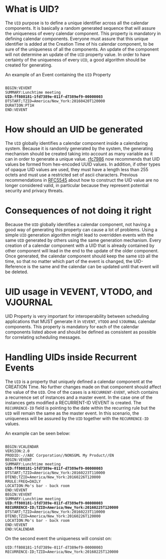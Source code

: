 # What is UID?
The `UID` purpose is to define a unique identifier across all the calendar components. 
It is basically a random generated sequence that will assure the uniqueness of every calendar component.
This property is mandatory in defining calendar components. 
Everyone  must assure that this unique identifier is added at the Creation Time of his calendar component, to be sure of the uniqueness of all the components.
An update of the component will not determine an update of the `UID` property value.
In order to have certainty of the uniqueness of every `UID`, a good algorithm should be created for generating.

An example of an Event containing the `UID` Property
<pre><code>
BEGIN:VEVENT
SUMMARY:Lunchtime meeting
<strong>UID:ff808181-1fd7389e-011f-d7389ef9-00000003</strong>
DTSTART;TZID=America/New_York:20160420T120000
DURATION:PT1H
END:VEVENT
</code></pre>

# How should an UID be generated
The `UID` globally identifies a calendar component inside a calendaring system.
Because it is randomly generated by the system, the generating mechanism should be created taking into account as many variable as it can in order to generate a unique value.
[rfc7986](https://tools.ietf.org/html/rfc7986) now recommends that UID values be formed from hex-encoded UUID values.
In addition, if other types of opaque UID values are used, they must have a length less than 255 octets and must use a restricted set of ascii characters.
Previous recommendations in [RFC5545](https://tools.ietf.org/html/rfc5545) about how to construct the UID value are no longer considered valid, in particular because they represent potential security and privacy threats.

# Consequences of not doing it right
Because the `UID` globally identifies a calendar component, not having a good way of generating this property can cause a lot of problems.
Using a simple `UID` generation algorithm might lead to overridden events with the same `UID` generated by others using the same generation mechanism. 
Every creation of a calendar component with a UID that is already contained by other component will lead in the end to the update of the older component.
Once generated, the calendar component should keep the same `UID` all the time, so that no matter which part of the event is changed, the UID-Reference is the same and the calendar can be updated until that event will be deleted.

# UID usage in VEVENT, VTODO, and VJOURNAL
UID Property is very important for interoperability between scheduling applications that MUST generate it in `VEVENT`, `VTODO` and `VJOURNAL` calendar components.
This property is mandatory for each of the calendar components listed above and should be defined as consistent as possible for correlating scheduling messages.


# Handling UIDs inside Recurrent Events
The `UID` is a property that uniquely defined a calendar component at the CREATION Time. No further changes made on that component should affect the value of the `UID`.
One of the cases is a `RECURRENT-EVENT`, which contains a recurrence set of instances and a master event. 
In the case one of the instances gets modified a RECURRENT-ID VEVENT is created. The `RECURRENCE-ID` field is pointing to the date within the recurring rule but the `UID` will remain the same as the master event.
In this scenario, the uniqueness will be assured by the `UID` together with the `RECURRENCE-ID` values.

An example can be seen below:
<pre><code>
BEGIN:VCALENDAR
VERSION:2.0
PRODID:-//ABC Corporation//NONSGML My Product//EN
BEGIN:VEVENT
SUMMARY:Lunchtime meeting
<strong>UID:ff808181-1fd7389e-011f-d7389ef9-00000003</strong>
DTSTART;TZID=America/New_York:20160223T110000
DTEND;TZID=America/New_York:20160226T120000
RRULE:FREQ=DAILY
LOCATION:Mo's bar - back room
END:VEVENT
BEGIN:VEVENT
SUMMARY:Lunchtime meeting
<strong>UID:ff808181-1fd7389e-011f-d7389ef9-00000003
RECURRENCE-ID;TZID=America/New_York:20160225T120000</strong>
DTSTART;TZID=America/New_York:20160223T110000
DTEND;TZID=America/New_York:20160226T120000
LOCATION:Mo's bar - back room
END:VEVENT
END:VCALENDAR
</code></pre>

On the second event the uniqueness will consist on: 
<pre><code>UID:ff808181-1fd7389e-011f-d7389ef9-00000003
RECURRENCE-ID;TZID=America/New_York:20160225T120000</code></pre>
